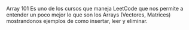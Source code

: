Array 101
Es uno de los cursos que maneja LeetCode que nos permite a entender un poco mejor lo que son los Arrays (Vectores, Matrices) mostrandonos ejemplos de como insertar, leer y eliminar.